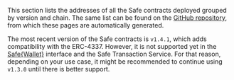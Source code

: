 This section lists the addresses of all the Safe contracts deployed grouped by version and chain. The same list can be found on the [GitHub repository](https://github.com/safe-global/safe-deployments), from which these pages are automatically generated.

The most recent version of the Safe contracts is `v1.4.1`, which adds compatibility with the ERC-4337. However, it is not supported yet in the [Safe{Wallet}](app.safe.global) interface and the Safe Transaction Service. For that reason, depending on your use case, it might be recommended to continue using `v1.3.0` until there is better support.